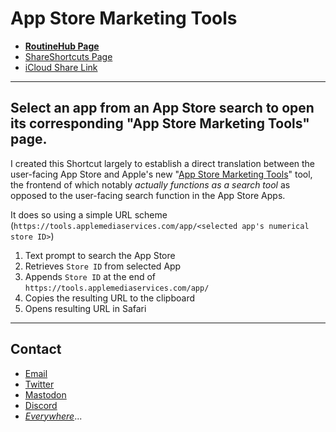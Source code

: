 # App Store Marketing Tools

* [**RoutineHub Page**](https://routinehub.co/shortcut/9821/)
* [ShareShortcuts Page](https://shareshortcuts.com/shortcuts/1470-app-store-marketing-tools.html)
* [iCloud Share Link](https://www.icloud.com/shortcuts/3cef246621804c8690f7985cfee4db1a)

***

## Select an app from an App Store search to open its corresponding "App Store Marketing Tools" page.

I created this Shortcut largely to establish a direct translation between the user-facing App Store and Apple's new "[App Store Marketing Tools](https://tools.applemediaservices.com/app-store)" tool, the frontend of which notably *actually functions as a search tool* as opposed to the user-facing search function in the App Store Apps. 

It does so using a simple URL scheme (`https://tools.applemediaservices.com/app/<selected app's numerical store ID>`)

1. Text prompt to search the App Store
2. Retrieves `Store ID` from selected App
3. Appends `Store ID` at the end of `https://tools.applemediaservices.com/app/`
4. Copies the resulting URL to the clipboard
5. Opens resulting URL in Safari

***

## Contact
* [Email](mailto:davidblue@extratone.com) 
* [Twitter](https://twitter.com/NeoYokel)
* [Mastodon](https://mastodon.social/@DavidBlue)
* [Discord](https://discord.gg/0b9KQUKP858b0iZF)
* [*Everywhere*](https://www.notion.so/rotund/9fdc8e9610b34b8f991ebc148b760055?v=c170b58650c04fbdb7adc551a73d16a7)...